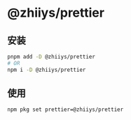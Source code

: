 # @zhiiys/prettier

## 安装
```sh
pnpm add -D @zhiiys/prettier
# OR
npm i -D @zhiiys/prettier
```

## 使用

```sh
npm pkg set prettier=@zhiiys/prettier
```